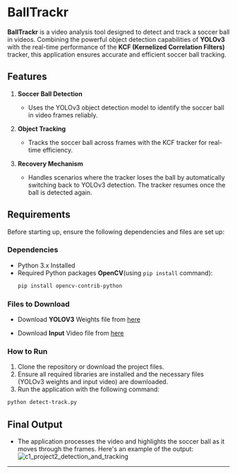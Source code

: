 # **BallTrackr**

**BallTrackr** is a video analysis tool designed to detect and track a soccer ball in videos. Combining the powerful object detection capabilities of **YOLOv3** with the real-time performance of the **KCF (Kernelized Correlation Filters)** tracker, this application ensures accurate and efficient soccer ball tracking.

## **Features**

1. **Soccer Ball Detection**  
   - Uses the YOLOv3 object detection model to identify the soccer ball in video frames reliably.

2. **Object Tracking**  
   - Tracks the soccer ball across frames with the KCF tracker for real-time efficiency.

3. **Recovery Mechanism**  
   - Handles scenarios where the tracker loses the ball by automatically switching back to YOLOv3 detection. The tracker resumes once the ball is detected again.


## **Requirements**

Before starting up, ensure the following dependencies and files are set up:

### **Dependencies**
- Python 3.x Installed
- Required Python packages **OpenCV**(using `pip install` command):  
  ```bash
  pip install opencv-contrib-python

### Files to Download
- Download **YOLOV3** Weights file from [here](https://drive.google.com/file/d/1CT_uOn_Ja35WHYjrXHiEf99p7ygcMX3G/view?usp=sharing)

- Download **Input** Video file from [here](https://drive.google.com/file/d/1Y8JWb09jndGwXC1X-d6PQXBm8XXsS1KI/view?usp=sharing)

### How to Run
1. Clone the repository or download the project files.
2. Ensure all required libraries are installed and the necessary files (YOLOv3 weights and input video) are downloaded.
3. Run the application with the following command:
```bash
python detect-track.py
````

## Final Output
- The application processes the video and highlights the soccer ball as it moves through the frames. Here's an example of the output:
![c1_project2_detection_and_tracking](./output.gif)


---
